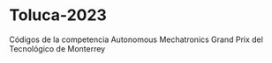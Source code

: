 # Toluca-2023

Códigos de la competencia Autonomous Mechatronics Grand Prix del Tecnológico de Monterrey
